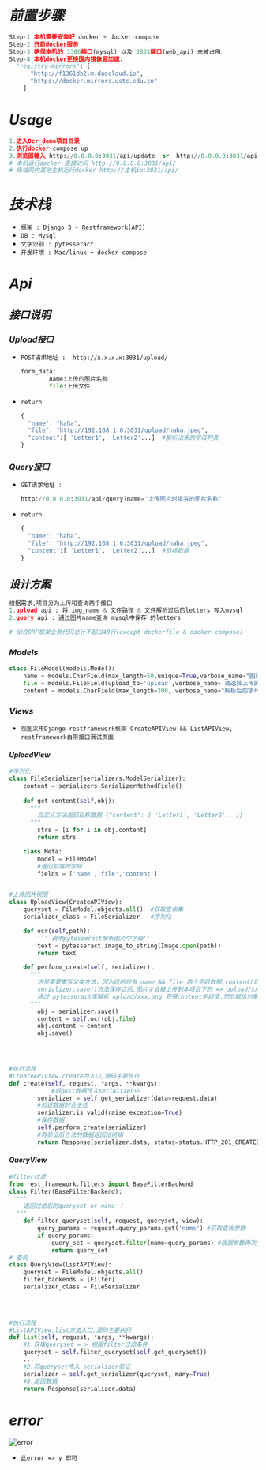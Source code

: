 # *前置步骤*

```python
Step-1.本机需要安装好 docker + docker-compose
Step-2.开启docker服务
Step-3.确保本机的 3306端口(mysql) 以及 3031端口(web_api) 未被占用
Step-4.本机docker更换国内镜像源加速.
  "registry-mirrors": [
      "http://f1361db2.m.daocloud.io",
      "https://docker.mirrors.ustc.edu.cn"
    ]
```

# *Usage*

```python
1.进入Ocr_demo项目目录
2.执行docker-compose up
3.浏览器输入 http://0.0.0.0:3031/api/update  or  http://0.0.0.0:3031/api/query？name=xxx 进入api页面
# 本机运行docker 直接访问 http://0.0.0.0:3031/api/
# 局域网内其他主机运行docker http://主机ip:3031/api/
```

# *技术栈*

- `框架 : Django 3 + Restframework(API)`
- `DB : Mysql`
- `文字识别 : pytesseract`
- `开发环境 : Mac/linux + docker-compose`

# *Api*

## *接口说明*

### *Upload接口*

- `POST请求地址 :  http://x.x.x.x:3031/upload/`

  ```python
  form_data:
          name:上传的图片名称
          file:上传文件
  ```

- `return`

  ```python
  {
    "name": "haha",
    "file": "http://192.168.1.6:3031/upload/haha.jpeg",
    "content":[ 'Letter1', 'Letter2'...]  #解析出来的字母列表
  }
  ```

### *Query接口*

- `GET请求地址 : `

  ```python
  http://0.0.0.0:3031/api/query?name='上传图片时填写的图片名称'
  ```

- `return`

  ```python
  {
    "name": "haha",
    "file": "http://192.168.1.6:3031/upload/haha.jpeg",
    "content":[ 'Letter1', 'Letter2'...]  #目标数据
  }
  ```

## *设计方案*

```python
根据需求,项目分为上传和查询两个接口
1.upload api : 将 img_name & 文件路径 & 文件解析过后的letters 写入mysql
2.query api : 通过图片name查询 mysql中保存 的letters

# 结合DRF框架业务代码总计不超过40行(except dockerfile & docker-compose)
```



### *Models*

```python
class FileModel(models.Model):
    name = models.CharField(max_length=50,unique=True,verbose_name="图片名称(查询时可用)")
    file = models.FileField(upload_to='upload',verbose_name='请选择上传的图片')  #上传的图片保存在 当前目录upload/
    content = models.CharField(max_length=200, verbose_name="解析后的字母")
```

### *Views*

- `视图采用Django-restframework框架 CreateAPIView && ListAPIView, restframework自带接口调试页面`

#### *UploadView*

```python
#序列化
class FileSerializer(serializers.ModelSerializer):
    content = serializers.SerializerMethodField()
    
    def get_content(self,obj):
      """
      	自定义方法返回目标数据 {"content": [ 'Letter1', 'Letter2'...]}
      """
        strs = [i for i in obj.content]
        return strs

    class Meta:
        model = FileModel
        #返回前端的字段
        fields = ['name','file','content'] 


#上传图片视图
class UploadView(CreateAPIView):
    queryset = FileModel.objects.all()  #获取查询集
    serializer_class = FileSerializer   #序列化

    def ocr(self,path):
        ''' 调用pytesseract解析图片中字母'''
        text = pytesseract.image_to_string(Image.open(path))
        return text

    def perform_create(self, serializer):
      """
      	这里需要重写父类方法，因为目前只有 name && file 两个字段数据,content(目标数据)为空
      	serializer.save()方法保存之后,图片才会被上传到本项目下的 => upload/xxx.png
      	通过 pytesseract库解析 upload/xxx.png 获得content字段值,然后赋给对象并且保存
      """
        obj = serializer.save()
        content = self.ocr(obj.file)
        obj.content = content
        obj.save()

 


#执行流程
#CreateAPIView.create为入口,源码主要执行
def create(self, request, *args, **kwargs):
  			#将post数据传入serializer中
        serializer = self.get_serializer(data=request.data)
      	#验证数据的合法性
        serializer.is_valid(raise_exception=True)
        #保存数据
        self.perform_create(serializer)
        #将验证后合法的数据返回给前端
        return Response(serializer.data, status=status.HTTP_201_CREATED, headers=headers)
```



#### *QueryView*

```python
#filter过滤
from rest_framework.filters import BaseFilterBackend
class Filter(BaseFilterBackend):
  """
  	返回过滤后的queryset or none ！
  """
    def filter_queryset(self, request, queryset, view):
        query_params = request.query_params.get('name') #获取查询参数
        if query_params:
            query_set = queryset.filter(name=query_params) #根据参数再次过滤
            return query_set
# 查询
class QueryView(ListAPIView):
    queryset = FileModel.objects.all()
    filter_backends = [Filter]
    serializer_class = FileSerializer 


    
    
#执行流程
#ListAPIView.list方法入口,源码主要执行
def list(self, request, *args, **kwargs):
  	#1.获取queryset = > 根据filter过滤条件
    queryset = self.filter_queryset(self.get_queryset())
    ...
    #2.将queryset传入 serializer验证
    serializer = self.get_serializer(queryset, many=True)
    #3.返回数据
    return Response(serializer.data)
```



# *error*

![error](https://gitee.com/NanShan312/Ocr_pro/edit/master/upload/error.jpg)

- `此error => y 即可`
